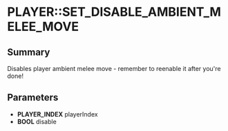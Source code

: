 # PLAYER::SET_DISABLE_AMBIENT_MELEE_MOVE

## Summary
Disables player ambient melee move - remember to reenable it after you're done!

## Parameters
* **PLAYER_INDEX** playerIndex
* **BOOL** disable